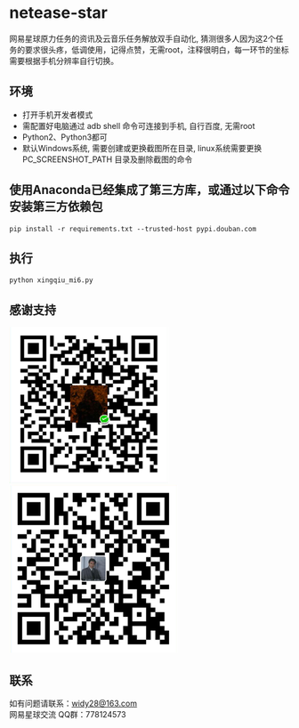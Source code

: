 # netease-star
网易星球原力任务的资讯及云音乐任务解放双手自动化, 猜测很多人因为这2个任务的要求很头疼，低调使用，记得点赞，无需root，注释很明白，每一环节的坐标需要根据手机分辨率自行切换。

## 环境
* 打开手机开发者模式
* 需配置好电脑通过 adb shell 命令可连接到手机, 自行百度, 无需root
* Python2、Python3都可<br>
* 默认Windows系统, 需要创建或更换截图所在目录, linux系统需要更换 PC_SCREENSHOT_PATH 目录及删除截图的命令

## 使用Anaconda已经集成了第三方库，或通过以下命令安装第三方依赖包
```
pip install -r requirements.txt --trusted-host pypi.douban.com
```

## 执行
```
python xingqiu_mi6.py
```
## 感谢支持
![微信](https://github.com/widy28/netease-star/blob/master/images/wx.jpg)
![支付宝](https://github.com/widy28/netease-star/blob/master/images/zfb.png)

## 联系
如有问题请联系：widy28@163.com<br>
网易星球交流 QQ群：778124573
